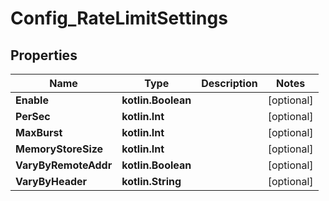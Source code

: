 
# Config_RateLimitSettings

## Properties
Name | Type | Description | Notes
------------ | ------------- | ------------- | -------------
**Enable** | **kotlin.Boolean** |  |  [optional]
**PerSec** | **kotlin.Int** |  |  [optional]
**MaxBurst** | **kotlin.Int** |  |  [optional]
**MemoryStoreSize** | **kotlin.Int** |  |  [optional]
**VaryByRemoteAddr** | **kotlin.Boolean** |  |  [optional]
**VaryByHeader** | **kotlin.String** |  |  [optional]



